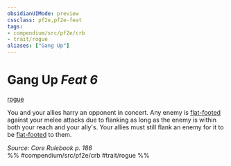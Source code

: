 ```yaml
---
obsidianUIMode: preview
cssclass: pf2e,pf2e-feat
tags:
- compendium/src/pf2e/crb
- trait/rogue
aliases: ["Gang Up"]
---
```

# Gang Up  *Feat 6*  
[rogue](/rules/traits/rogue.md)  


You and your allies harry an opponent in concert. Any enemy is [flat-footed](/rules/conditions.md#Flat-footed) against your melee attacks due to flanking as long as the enemy is within both your reach and your ally's. Your allies must still flank an enemy for it to be [flat-footed](/rules/conditions.md#Flat-footed) to them.

*Source: Core Rulebook p. 186*  
%% #compendium/src/pf2e/crb #trait/rogue %%